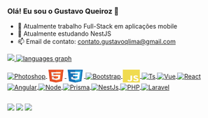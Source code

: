 ### Olá! Eu sou o Gustavo Queiroz 👋

- 📱 Atualmente trabalho Full-Stack em aplicações mobile
- 📖 Atualmente estudando NestJS
- 📫 Email de contato: contato.gustavoqlima@gmail.com

<div>
  <a href="https://github.com/https://github.com/GustQueiroz">
  <img height="180em" src="https://github-readme-stats.vercel.app/api?username=GustQueiroz&show_icons=true&theme=merko&include_all_commits=true&count_private=true"/>
  <img src="https://github-readme-stats.vercel.app/api/top-langs?username=GustQueiroz&locale=en&hide_title=false&layout=compact&card_width=320&langs_count=6&theme=merko&hide_border=false&exclude_repo=k-basic-ciphers" height="175" alt="languages graph"  />
  </div>
  
<div style="display: inline_block"><br>
  
  <img align="center" alt="Photoshop" height="30" width="40" src="https://cdn.jsdelivr.net/gh/devicons/devicon@latest/icons/photoshop/photoshop-original.svg">
  <img align="center" alt="HTML" height="30" width="40" src="https://raw.githubusercontent.com/devicons/devicon/master/icons/html5/html5-original.svg">
  <img align="center" alt="CSS" height="30" width="40" src="https://raw.githubusercontent.com/devicons/devicon/master/icons/css3/css3-original.svg">
  <img align="center" alt="Bootstrap" height="30" width="40" src="https://cdn.jsdelivr.net/gh/devicons/devicon/icons/bootstrap/bootstrap-original.svg">  
  <img align="center" alt="Js" height="30" width="40" src="https://raw.githubusercontent.com/devicons/devicon/master/icons/javascript/javascript-plain.svg">
  <img align="center" alt="Ts" height="30" width="40" src="https://cdn.jsdelivr.net/gh/devicons/devicon/icons/typescript/typescript-original.svg">
  <img align="center" alt="Vue" height="30" width="40" src="https://cdn.jsdelivr.net/gh/devicons/devicon/icons/vuejs/vuejs-original.svg">
  <img align="center" alt="React" height="30" width="40" src="https://cdn.jsdelivr.net/gh/devicons/devicon/icons/react/react-original.svg">
  <img align="center" alt="Angular" height="30" width="40" src="https://cdn.jsdelivr.net/gh/devicons/devicon/icons/angularjs/angularjs-plain.svg">
  <img align="center" alt="Node" height="30" width="40" src="https://cdn.jsdelivr.net/gh/devicons/devicon/icons/nodejs/nodejs-original.svg">
  <img align="center" alt="Prisma" height="30" width="40" src="https://cdn.jsdelivr.net/gh/devicons/devicon@latest/icons/prisma/prisma-original.svg">
  <img align="center" alt="NestJs" height="30" width="40" src="https://cdn.jsdelivr.net/gh/devicons/devicon@latest/icons/nestjs/nestjs-original.svg">  
  <img align="center" alt="PHP" height="30" width="40" src="https://cdn.jsdelivr.net/gh/devicons/devicon@latest/icons/php/php-original.svg">
  <img align="center" alt="Laravel" height="30" width="40" src="https://cdn.jsdelivr.net/gh/devicons/devicon@latest/icons/laravel/laravel-original.svg">

  
  ##
  
<div> 
  <a href="https://www.youtube.com/channel/UCqRTh38lJnW69dr3QKujIng" target="_blank"><img src="https://img.shields.io/badge/YouTube-FF0000?style=for-the-badge&logo=youtube&logoColor=white" target="_blank"></a>
  <a href="https://www.instagram.com/gustavo_taqui/" target="_blank"><img src="https://img.shields.io/badge/-Instagram-%23E4405F?style=for-the-badge&logo=instagram&logoColor=white" target="_blank"></a>
  <a href = "mailto:contato.gustavoqlima@gmail.com"><img src="https://img.shields.io/badge/-Gmail-%23333?style=for-the-badge&logo=gmail&logoColor=white" target="_blank"></a>
</div>

